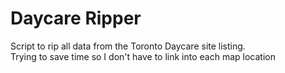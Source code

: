 # Daycare Ripper

Script to rip all data from the Toronto Daycare site listing.  
Trying to save time so I don't have to link into each map location